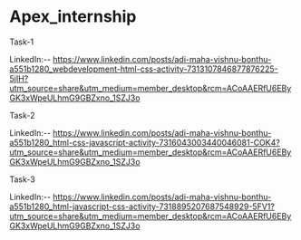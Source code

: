 # Apex_internship

Task-1

LinkedIn:-- https://www.linkedin.com/posts/adi-maha-vishnu-bonthu-a551b1280_webdevelopment-html-css-activity-7313107846877876225-5jIH?utm_source=share&utm_medium=member_desktop&rcm=ACoAAERfU6EByGK3xWpeULhmG9GBZxno_1SZJ3o


Task-2

LinkedIn:-- https://www.linkedin.com/posts/adi-maha-vishnu-bonthu-a551b1280_html-css-javascript-activity-7316043003440046081-COK4?utm_source=share&utm_medium=member_desktop&rcm=ACoAAERfU6EByGK3xWpeULhmG9GBZxno_1SZJ3o

Task-3

LinkedIn:-- https://www.linkedin.com/posts/adi-maha-vishnu-bonthu-a551b1280_html-javascript-css-activity-7318895207687548929-5FV1?utm_source=share&utm_medium=member_desktop&rcm=ACoAAERfU6EByGK3xWpeULhmG9GBZxno_1SZJ3o

